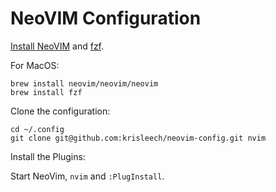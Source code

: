 # NeoVIM Configuration

[Install NeoVIM](https://github.com/neovim/neovim/wiki/Installing-Neovim) and
[fzf](https://github.com/junegunn/fzf).

For MacOS:

```
brew install neovim/neovim/neovim
brew install fzf
```

Clone the configuration:

```
cd ~/.config
git clone git@github.com:krisleech/neovim-config.git nvim
```

Install the Plugins:

Start NeoVim, `nvim` and `:PlugInstall`.
